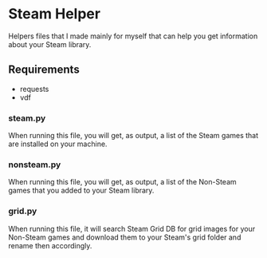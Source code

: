 # Steam Helper
Helpers files that I made mainly for myself that can help you get information about your Steam library.

## Requirements
- requests
- vdf

### steam.py
When running this file, you will get, as output, a list of the Steam games that are installed on your machine.

### nonsteam.py
When running this file, you will get, as output, a list of the Non-Steam games that you added to your Steam library.

### grid.py
When running this file, it will search Steam Grid DB for grid images for your Non-Steam games and download them to your Steam's grid folder and rename then accordingly.